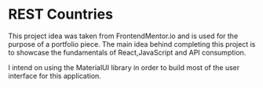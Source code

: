 # REST Countries

This project idea was taken from FrontendMentor.io and is used for the purpose of a portfolio piece.
The main idea behind completing this project is to showcase the fundamentals of React,JavaScript and API consumption.

I intend on using the MaterialUI library in order to build most of the user interface for this application.
